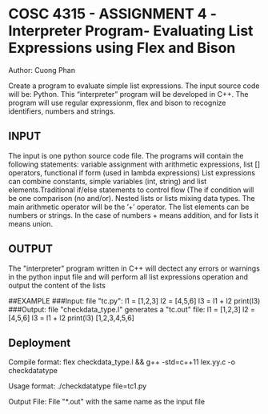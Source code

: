 # COSC 4315 - ASSIGNMENT 4 -Interpreter Program- Evaluating List Expressions using Flex and Bison 
Author: Cuong Phan

Create a program to evaluate simple list expressions. The input source code will be: Python. This “interpreter” program will be developed in C++.
The program will use regular expressionm, flex and bison to recognize identifiers, numbers and strings. 

## INPUT

The input is one python source code file. The programs will contain the following statements: variable assignment with arithmetic expressions, list [] operators, functional if form (used in lambda expressions)
List expressions can combine constants, simple variables (int, string) and list elements.Traditional if/else statements to control flow (The if condition will be one comparison (no and/or). Nested lists or lists mixing data types.
The main arithmetic operator will be the ’+’ operator. The list elements can be numbers or strings.
In the case of numbers + means addition, and for lists it means union.
## OUTPUT
The "interpreter" program written in C++ will dectect any errors or warnings in the python input file and will perform all list expressions operation and output the content of the lists 

##EXAMPLE
###Input: file "tc.py":
l1 = [1,2,3]
l2 = [4,5,6]
l3 = l1 + l2
print(l3)
###Output: file "checkdata_type.l" generates a "tc.out" file:
l1 = [1,2,3]
l2 = [4,5,6]
l3 = l1 + l2
print(l3)
[1,2,3,4,5,6]

## Deployment

Compile format:
flex checkdata_type.l && g++ -std=c++11 lex.yy.c -o checkdatatype

Usage format:
./checkdatatype file=tc1.py

Output File:
File "*.out" with the same name as the input file
